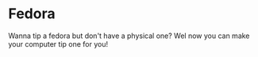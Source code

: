 # Fedora
Wanna tip a fedora but don't have a physical one? Wel now you can make your computer tip one for you!
